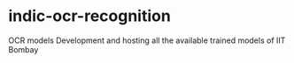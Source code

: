 # indic-ocr-recognition
OCR models Development and hosting all the available trained models of IIT Bombay
